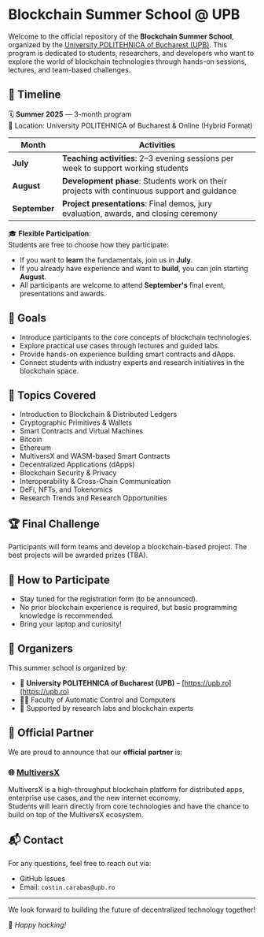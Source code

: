 # Blockchain Summer School @ UPB

Welcome to the official repository of the **Blockchain Summer School**, organized by the [University POLITEHNICA of Bucharest (UPB)](https://upb.ro/). This program is dedicated to students, researchers, and developers who want to explore the world of blockchain technologies through hands-on sessions, lectures, and team-based challenges.

## 📅 Timeline

🗓 **Summer 2025** — 3-month program  
📍 Location: University POLITEHNICA of Bucharest & Online (Hybrid Format)

| Month       | Activities                                                                                  |
|-------------|----------------------------------------------------------------------------------------------|
| **July**    | **Teaching activities**: 2–3 evening sessions per week to support working students           |
| **August**  | **Development phase**: Students work on their projects with continuous support and guidance  |
| **September**| **Project presentations**: Final demos, jury evaluation, awards, and closing ceremony        |

🎓 **Flexible Participation**:  
Students are free to choose how they participate:
- If you want to **learn** the fundamentals, join us in **July**.
- If you already have experience and want to **build**, you can join starting **August**.
- All participants are welcome to attend **September's** final event, presentations and awards.


## 🎯 Goals

- Introduce participants to the core concepts of blockchain technologies.
- Explore practical use cases through lectures and guided labs.
- Provide hands-on experience building smart contracts and dApps.
- Connect students with industry experts and research initiatives in the blockchain space.

## 🧠 Topics Covered

- Introduction to Blockchain & Distributed Ledgers
- Cryptographic Primitives & Wallets
- Smart Contracts and Virtual Machines
- Bitcoin
- Ethereum
- MultiversX and WASM-based Smart Contracts
- Decentralized Applications (dApps)
- Blockchain Security & Privacy
- Interoperability & Cross-Chain Communication
- DeFi, NFTs, and Tokenomics
- Research Trends and Research Opportunities

## 🏆 Final Challenge

Participants will form teams and develop a blockchain-based project. The best projects will be awarded prizes (TBA).

## 📝 How to Participate

- Stay tuned for the registration form (to be announced).
- No prior blockchain experience is required, but basic programming knowledge is recommended.
- Bring your laptop and curiosity!

## 🙌 Organizers

This summer school is organized by:
- 📍 **University POLITEHNICA of Bucharest (UPB)** – [https://upb.ro](https://upb.ro)
- 🧑‍🏫 Faculty of Automatic Control and Computers
- 🧪 Supported by research labs and blockchain experts

## 🤝 Official Partner

We are proud to announce that our **official partner** is:

### 🌐 [MultiversX](https://multiversx.com)

MultiversX is a high-throughput blockchain platform for distributed apps, enterprise use cases, and the new internet economy.  
Students will learn directly from core technologies and have the chance to build on top of the MultiversX ecosystem.

## 📬 Contact

For any questions, feel free to reach out via:
- GitHub Issues
- Email: `costin.carabas@upb.ro`

---

We look forward to building the future of decentralized technology together!

🚀 *Happy hacking!*
